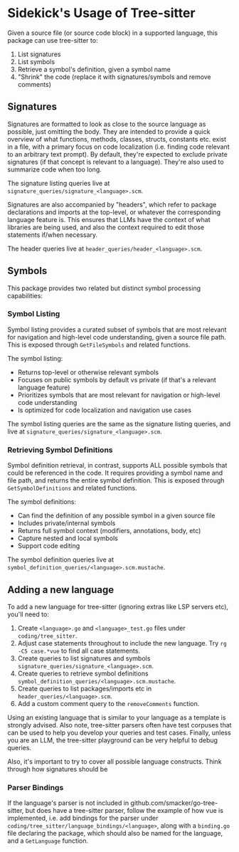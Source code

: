 # Sidekick's Usage of Tree-sitter

Given a source file (or source code block) in a supported language, this package
can use tree-sitter to:

1. List signatures
2. List symbols
3. Retrieve a symbol's definition, given a symbol name
4. "Shrink" the code (replace it with signatures/symbols and remove comments)

## Signatures

Signatures are formatted to look as close to the source language as possible,
just omitting the body. They are intended to provide a quick overview of what
functions, methods, classes, structs, constants etc. exist in a file, with a
primary focus on code localization (i.e. finding code relevant to an arbitrary
text prompt). By default, they're expected to exclude private signatures (if
that concept is relevant to a language). They're also used to summarize code
when too long.

The signature listing queries live at `signature_queries/signature_<language>.scm`.

Signatures are also accompanied by "headers", which refer to package
declarations and imports at the top-level, or whatever the corresponding
language feature is. This ensures that LLMs have the context of what libraries
are being used, and also the context required to edit those statements if/when
necessary.

The header queries live at `header_queries/header_<language>.scm`.

## Symbols 

This package provides two related but distinct symbol processing capabilities:

### Symbol Listing

Symbol listing provides a curated subset of symbols that are most relevant for
navigation and high-level code understanding, given a source file path. This is
exposed through `GetFileSymbols` and related functions.

The symbol listing:

- Returns top-level or otherwise relevant symbols
- Focuses on public symbols by default vs private (if that's a relevant language
  feature)
- Prioritizes symbols that are most relevant for navigation or high-level code
  understanding
- Is optimized for code localization and navigation use cases

The symbol listing queries are the same as the signature listing queries, and
live at  `signature_queries/signature_<language>.scm`.

### Retrieving Symbol Definitions

Symbol definition retrieval, in contrast, supports ALL possible symbols that
could be referenced in the code. It requires providing a symbol name and file
path, and returns the entire symbol definition.
This is exposed through `GetSymbolDefinitions` and related functions.

The symbol definitions:

- Can find the definition of any possible symbol in a given source file
- Includes private/internal symbols
- Returns full symbol context (modifiers, annotations, body, etc)
- Capture nested and local symbols
- Support code editing

The symbol definition queries live at `symbol_definition_queries/<language>.scm.mustache`.

## Adding a new language

To add a new language for tree-sitter (ignoring extras like LSP servers etc),
you'll need to:

1. Create `<language>.go` and `<language>_test.go` files under `coding/tree_sitter`.
2. Adjust case statements throughout to include the new language. Try `rg -C5 case.*vue` to find all case statements.
3. Create queries to list signatures and symbols `signature_queries/signature_<language>.scm`.
4. Create queries to retrieve symbol definitions `symbol_definition_queries/<language>.scm.mustache`.
5. Create queries to list packages/imports etc in `header_queries/<language>.scm`.
6. Add a custom comment query to the `removeComments` function.

Using an existing language that is similar to your language as a template is
strongly advised. Also note, tree-sitter parsers often have test corpuses that
can be used to help you develop your queries and test cases. Finally, unless you
are an LLM, the tree-sitter playground can be very helpful to debug queries.

Also, it's important to try to cover all possible language constructs. Think through how signatures should be 

### Parser Bindings

If the language's parser is not included in github.com/smacker/go-tree-sitter,
but does have a tree-sitter parser, follow the example of how vue is
implemented, i.e. add bindings for the parser under
`coding/tree_sitter/language_bindings/<language>`, along with a `binding.go`
file declaring the package, which should also be named for the language, and a
`GetLanguage` function.